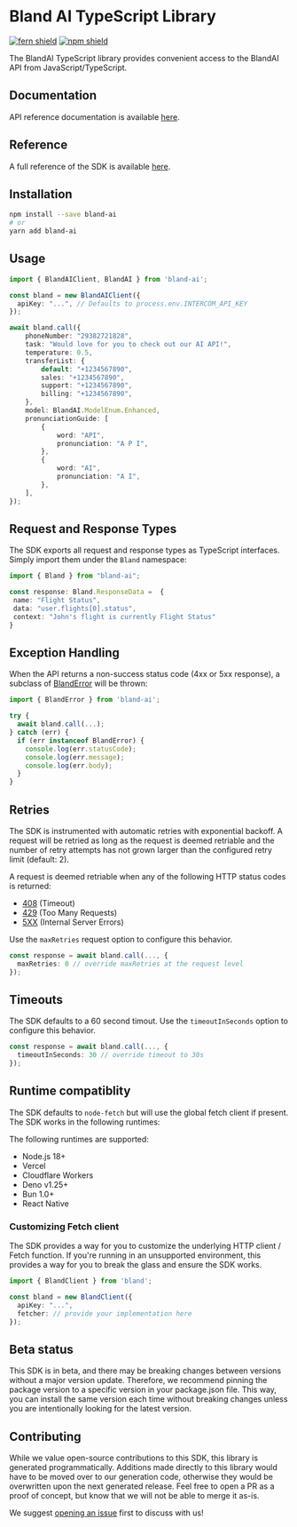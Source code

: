 # Bland AI TypeScript Library

[![fern shield](https://img.shields.io/badge/%F0%9F%8C%BF-SDK%20generated%20by%20Fern-brightgreen)](https://buildwithfern.com/)
[![npm shield](https://img.shields.io/npm/v/bland-ai)](https://www.npmjs.com/package/bland-ai)

The BlandAI TypeScript library provides convenient access to the BlandAI API from JavaScript/TypeScript.

## Documentation

API reference documentation is available [here](https://bland.docs.buildwithfern.com/api-v1/call).

## Reference

A full reference of the SDK is available [here](./reference.md).

## Installation

```bash
npm install --save bland-ai
# or
yarn add bland-ai
```

## Usage

```typescript
import { BlandAIClient, BlandAI } from 'bland-ai';

const bland = new BlandAIClient({
  apiKey: "...", // Defaults to process.env.INTERCOM_API_KEY
});

await bland.call({
    phoneNumber: "29382721828",
    task: "Would love for you to check out our AI API!",
    temperature: 0.5,
    transferList: {
        default: "+1234567890",
        sales: "+1234567890",
        support: "+1234567890",
        billing: "+1234567890",
    },
    model: BlandAI.ModelEnum.Enhanced,
    pronunciationGuide: [
        {
            word: "API",
            pronunciation: "A P I",
        },
        {
            word: "AI",
            pronunciation: "A I",
        },
    ],
});
```

## Request and Response Types

The SDK exports all request and response types as TypeScript interfaces. Simply 
import them under the `Bland` namespace: 

```ts
import { Bland } from "bland-ai"; 

const response: Bland.ResponseData =  {
 name: "Flight Status",
 data: "user.flights[0].status",
 context: "John's flight is currently Flight Status"
}
```

## Exception Handling

When the API returns a non-success status code (4xx or 5xx response), 
a subclass of [BlandError](./src/errors/BlandError.ts) will be thrown:

```ts
import { BlandError } from 'bland-ai';

try {
  await bland.call(...);
} catch (err) {
  if (err instanceof BlandError) {
    console.log(err.statusCode); 
    console.log(err.message);
    console.log(err.body); 
  }
}
```

## Retries

The SDK is instrumented with automatic retries with exponential backoff. A request will be
retried as long as the request is deemed retriable and the number of retry attempts has not grown larger
than the configured retry limit (default: 2).

A request is deemed retriable when any of the following HTTP status codes is returned:

- [408](https://developer.mozilla.org/en-US/docs/Web/HTTP/Status/408) (Timeout)
- [429](https://developer.mozilla.org/en-US/docs/Web/HTTP/Status/429) (Too Many Requests)
- [5XX](https://developer.mozilla.org/en-US/docs/Web/HTTP/Status/500) (Internal Server Errors)
  
Use the `maxRetries` request option to configure this behavior. 

```ts
const response = await bland.call(..., {
  maxRetries: 0 // override maxRetries at the request level
});
```

## Timeouts

The SDK defaults to a 60 second timout. Use the `timeoutInSeconds` option to 
configure this behavior. 

```ts
const response = await bland.call(..., {
  timeoutInSeconds: 30 // override timeout to 30s
});
```

## Runtime compatiblity

The SDK defaults to `node-fetch` but will use the global fetch client if present. The SDK 
works in the following runtimes: 

The following runtimes are supported:

- Node.js 18+ 
- Vercel 
- Cloudflare Workers
- Deno v1.25+
- Bun 1.0+
- React Native

### Customizing Fetch client

The SDK provides a way for you to customize the underlying HTTP client / Fetch function. If you're 
running in an unsupported environment, this provides a way for you to break the glass and 
ensure the SDK works. 

```ts
import { BlandClient } from 'bland';

const bland = new BlandClient({
  apiKey: "...",
  fetcher: // provide your implementation here
});
```

## Beta status

This SDK is in beta, and there may be breaking changes between versions without a major version update. 
Therefore, we recommend pinning the package version to a specific version in your package.json file. 
This way, you can install the same version each time without breaking changes unless you are 
intentionally looking for the latest version.

## Contributing

While we value open-source contributions to this SDK, this library is generated programmatically. 
Additions made directly to this library would have to be moved over to our generation code, 
otherwise they would be overwritten upon the next generated release. Feel free to open a 
PR as a proof of concept, but know that we will not be able to merge it as-is. 

We suggest [opening an issue](https://github.com/CINTELLILABS/bland-ai-typescript/issues) first to discuss with us!
